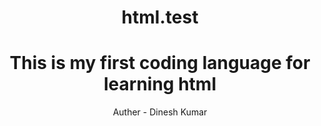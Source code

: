 # html.test
<!DOCTYPE html>
<html>
    <head>
        <title>Hello World</title>
    </head>
    <body style="text-align:center;">
        <h1>This is my first coding language for learning html</h1>
    </body>
</html>
Auther - Dinesh Kumar
